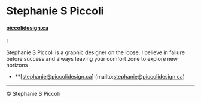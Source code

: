 # Stephanie S Piccoli

#### [piccolidesign.ca](http://piccolidesign.ca)

! [](photo.jpg)

Stephanie S Piccoli is a graphic designer on the loose. I believe in failure before success and always leaving your comfort zone to explore new horizons

- **[stephanie@piccolidesign.ca] (mailto:stephanie@piccolidesign.ca)

---

© Stephanie S Piccoli
